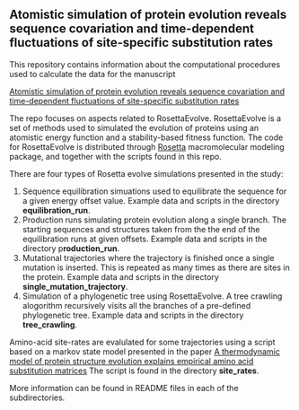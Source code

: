 ## Atomistic simulation of protein evolution reveals sequence covariation and time-dependent fluctuations of site-specific substitution rates

This repository contains information about the computational procedures used to calculate the data for the manuscript

[Atomistic simulation of protein evolution reveals sequence covariation and time-dependent fluctuations of site-specific substitution rates](https://www.biorxiv.org/content/10.1101/2022.06.01.494278v1)

The repo focuses on aspects related to RosettaEvolve. RosettaEvolve is a set of methods used to simulated the evolution of proteins using an atomistic energy function and a stability-based fitness function. The code for RosettaEvolve is distributed through [Rosetta](https://www.rosettacommons.org/software) macromolecular modeling package, and together with the scripts found in this repo. 


There are four types of Rosetta evolve simulations presented in the study:

1) Sequence equilibration simuations used to equilibrate the sequence for a given energy offset value. Example data and scripts in the directory **equilibration_run**. 
2) Production runs simulating protein evolution along a single branch. The starting sequences and structures taken from the the end of the equilibration runs at given offsets. Example data and scripts in the directory p**roduction_run**.
3) Mutational trajectories where the trajectory is finished once a  single mutation is inserted. This is repeated as many times as there are sites in the protein. Example data and scripts in the directory **single_mutation_trajectory**. 
4) Simulation of a phylogenetic tree using RosettaEvolve. A tree crawling alogorithm recursively visits all the branches of a pre-defined phylogenetic tree. Example data and scripts in the directory **tree_crawling**.

Amino-acid site-rates are evalulated for some trajectories using a script based on a markov state model presented in the paper [A thermodynamic model of protein structure evolution explains empirical amino acid substitution matrices](https://onlinelibrary.wiley.com/doi/full/10.1002/pro.4155)  The script is found in the directory **site_rates**.

More information can be found in README files in each of the subdirectories. 
